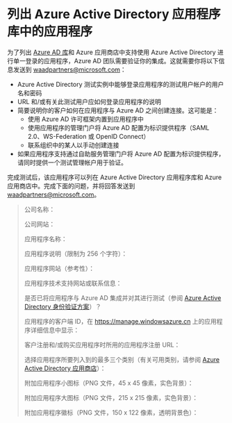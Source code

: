 <properties
   pageTitle="列出 Azure Active Directory 应用程序库中的应用程序"
   description="介绍面向开发人员的 Azure Active Directory 资源的综合性指南"
   services="active-directory"
   documentationCenter="dev-center-name"
   authors="msmbaldwin"
   manager="mbaldwin"
   editor=""/>

<tags
   ms.service="active-directory"
   ms.date="04/29/2015"
   wacn.date="08/29/2015"/>


# 列出 Azure Active Directory 应用程序库中的应用程序

为了列出 [Azure AD 库](http://azure.microsoft.com/marketplace/active-directory/all/)和 Azure 应用商店中支持使用 Azure Active Directory 进行单一登录的应用程序，Azure AD 团队需要验证你的集成。这就需要你将以下信息发送到 <waadpartners@microsoft.com>：

- Azure Active Directory 测试实例中能够登录应用程序的测试用户帐户的用户名和密码
- URL 和/或有关此测试用户应如何登录应用程序的说明
- 简要说明你的客户如何在应用程序与 Azure AD 之间创建连接。这可能是：
  - 使用 Azure AD 许可框架内置到应用程序中
  - 使用应用程序的管理门户将 Azure AD 配置为标识提供程序（SAML 2.0、WS-Federation 或 OpenID Connect）
  - 联系组织中的某人以手动创建连接
- 如果应用程序支持通过自助服务管理门户将 Azure AD 配置为标识提供程序，请同时提供一个测试管理帐户用于验证。

完成测试后，该应用程序可以列在 Azure Active Directory 应用程序库和 Azure 应用商店中。完成下面的问题，并将回答发送到 <waadpartners@microsoft.com>。

> 公司名称：
>
> 公司网站：
>
> 应用程序名称：
>
> 应用程序说明（限制为 256 个字符）：
>
> 应用程序网站（参考性）：
>
> 应用程序技术支持网站或联系信息：
>
> 是否已将应用程序与 Azure AD 集成并对其进行测试（参阅 [Azure Active Directory 身份验证方案](/documentation/articles/active-directory-authentication-scenarios)）？
>
> 应用程序的客户端 ID，在 https://manage.windowsazure.cn 上的应用程序详细信息中显示：
>
> 客户注册和/或购买应用程序时所用的应用程序注册 URL：
>
> 选择应用程序所要列入到的最多三个类别（有关可用类别，请参阅 [Azure Active Directory 应用商店](http://go.microsoft.com/fwlink/?LinkId=327881)）：
>
> 附加应用程序小图标（PNG 文件，45 x 45 像素，实色背景）：
>
> 附加应用程序大图标（PNG 文件，215 x 215 像素，实色背景）：
>
> 附加应用程序徽标（PNG 文件，150 x 122 像素，透明背景色）：

<!---HONumber=67-->